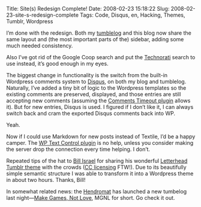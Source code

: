 Title: Site(s) Redesign Complete!
Date: 2008-02-23 15:18:22
Slug: 2008-02-23-site-s-redesign-complete
Tags: Code, Disqus, en, Hacking, Themes, Tumblr, Wordpress


I’m done with the redesign. Both my [tumblelog][1] and this blog now share the
same layout and (the most important parts of the) sidebar, adding some much
needed consistency.

Also I’ve got rid of the Google Coop search and put the [Technorati][2] search
to use instead, it’s good enough in my eyes.

The biggest change in functionality is the switch from the built-in Wordpress
comments system to [Disqus][3], on both my blog and tumblelog. Naturally, I’ve
added a tiny bit of logic to the Wordpress templates so the existing comments
are preserved, displayed, and those entries are still accepting new comments
(assuming the [Comments Timeout plugin][4] allows it). But for new entries,
Disqus is used. I figured if I don’t like it, I can always switch back and
cram the exported Disqus comments back into WP.

Yeah.

Now if I could use Markdown for new posts instead of Textile, I’d be a happy
camper. The [WP Text Control plugin][5] is no help, unless you consider making
the server drop the connection every time helping. I don’t.

Repeated tips of the hat to [Bill Israel][6] for sharing his wonderful
[Letterhead Tumblr theme][7] with the crowds ([CC licensing][8] FTW!). Due to
its beautifully simple semantic structure I was able to transform it into a
Wordpress theme in about two hours. Thanks, Bill!

In somewhat related news: the [Hendromat][9] has launched a new tumbelog last
night—[Make Games, Not Love][10], MGNL for short. Go check it out.

   [1]: http://tumblr.zottmann.org/
   [2]: http://technorati.com/
   [3]: http://disqus.com/
   [4]: http://www.jamesmckay.net/code/comment-timeout/
   [5]: http://wordpress.org/extend/plugins/text-control/
   [6]: http://cubicle17.com/
   [7]: http://letterhead.tumblr.com/
   [8]: http://creativecommons.org/licenses/by/3.0/
   [9]: http://mornography.co.uk/
   [10]: http://makegamesnotlove.com/
